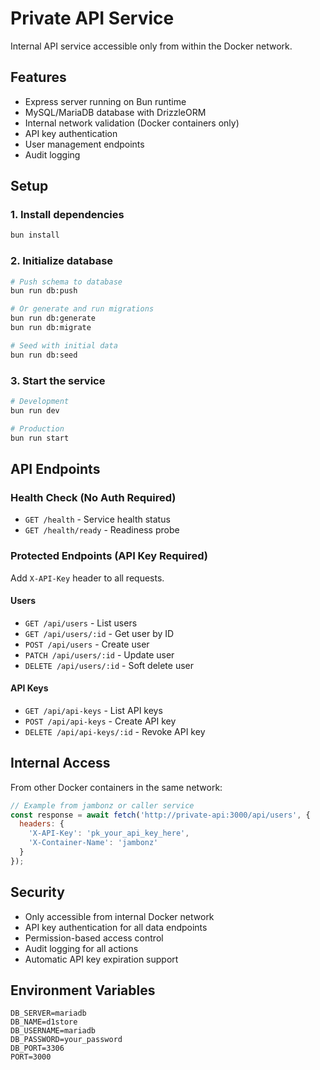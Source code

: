 # Private API Service

Internal API service accessible only from within the Docker network.

## Features

- Express server running on Bun runtime
- MySQL/MariaDB database with DrizzleORM
- Internal network validation (Docker containers only)
- API key authentication
- User management endpoints
- Audit logging

## Setup

### 1. Install dependencies
```bash
bun install
```

### 2. Initialize database
```bash
# Push schema to database
bun run db:push

# Or generate and run migrations
bun run db:generate
bun run db:migrate

# Seed with initial data
bun run db:seed
```

### 3. Start the service
```bash
# Development
bun run dev

# Production
bun run start
```

## API Endpoints

### Health Check (No Auth Required)
- `GET /health` - Service health status
- `GET /health/ready` - Readiness probe

### Protected Endpoints (API Key Required)
Add `X-API-Key` header to all requests.

#### Users
- `GET /api/users` - List users
- `GET /api/users/:id` - Get user by ID
- `POST /api/users` - Create user
- `PATCH /api/users/:id` - Update user
- `DELETE /api/users/:id` - Soft delete user

#### API Keys
- `GET /api/api-keys` - List API keys
- `POST /api/api-keys` - Create API key
- `DELETE /api/api-keys/:id` - Revoke API key

## Internal Access

From other Docker containers in the same network:
```javascript
// Example from jambonz or caller service
const response = await fetch('http://private-api:3000/api/users', {
  headers: {
    'X-API-Key': 'pk_your_api_key_here',
    'X-Container-Name': 'jambonz'
  }
});
```

## Security

- Only accessible from internal Docker network
- API key authentication for all data endpoints
- Permission-based access control
- Audit logging for all actions
- Automatic API key expiration support

## Environment Variables

```env
DB_SERVER=mariadb
DB_NAME=d1store
DB_USERNAME=mariadb
DB_PASSWORD=your_password
DB_PORT=3306
PORT=3000
```